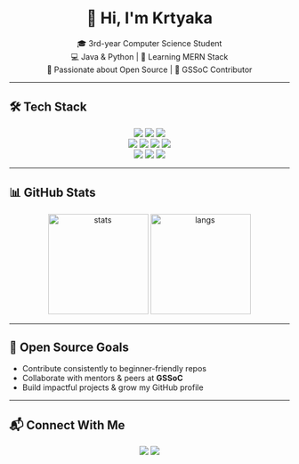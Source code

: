 <h1 align="center">👋 Hi, I'm Krtyaka</h1>

<p align="center">
  🎓 3rd-year Computer Science Student <br/>
  💻 Java & Python | 🌱 Learning MERN Stack <br/>
  🚀 Passionate about Open Source | 📌 GSSoC Contributor
</p>

---

## 🛠️ Tech Stack

<p align="center">
  <!-- Languages -->
  <img src="https://img.shields.io/badge/Java-007396?style=for-the-badge&logo=openjdk&logoColor=white" />
  <img src="https://img.shields.io/badge/Python-3776AB?style=for-the-badge&logo=python&logoColor=white" />
  <img src="https://img.shields.io/badge/JavaScript-F7DF1E?style=for-the-badge&logo=javascript&logoColor=black" />

  <!-- MERN -->
  <br/>
  <img src="https://img.shields.io/badge/MongoDB-4EA94B?style=for-the-badge&logo=mongodb&logoColor=white" />
  <img src="https://img.shields.io/badge/Express.js-000000?style=for-the-badge&logo=express&logoColor=white" />
  <img src="https://img.shields.io/badge/React-61DAFB?style=for-the-badge&logo=react&logoColor=black" />
  <img src="https://img.shields.io/badge/Node.js-339933?style=for-the-badge&logo=node.js&logoColor=white" />

  <!-- Tools -->
  <br/>
  <img src="https://img.shields.io/badge/Git-F05032?style=for-the-badge&logo=git&logoColor=white" />
  <img src="https://img.shields.io/badge/GitHub-181717?style=for-the-badge&logo=github&logoColor=white" />
  <img src="https://img.shields.io/badge/VSCode-0078D4?style=for-the-badge&logo=visualstudiocode&logoColor=white" />
</p>

---

## 📊 GitHub Stats

<p align="center">
  <img src="https://github-readme-stats.vercel.app/api?username=Krtyaka&show_icons=true&theme=radical" alt="stats" height="180"/>
  <img src="https://github-readme-stats.vercel.app/api/top-langs/?username=Krtyaka&layout=compact&theme=radical" alt="langs" height="180"/>
</p>

---

## 🌟 Open Source Goals
- Contribute consistently to beginner-friendly repos  
- Collaborate with mentors & peers at **GSSoC**  
- Build impactful projects & grow my GitHub profile  

---

## 📬 Connect With Me
<p align="center">
  <a href="http://www.linkedin.com/in/krtyaka-ahuja-04498a31a"><img src="https://img.shields.io/badge/LinkedIn-0A66C2?style=for-the-badge&logo=linkedin&logoColor=white"/></a>
  <a href="mailto:krtyaka.ahuja@gmail.com"><img src="https://img.shields.io/badge/Email-D14836?style=for-the-badge&logo=gmail&logoColor=white"/></a>
</p>
